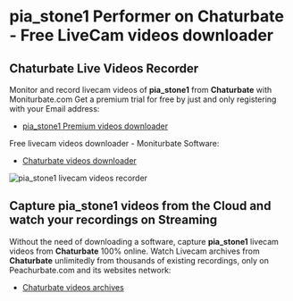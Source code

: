 # pia_stone1 Performer on Chaturbate - Free LiveCam videos downloader

## Chaturbate Live Videos Recorder

Monitor and record livecam videos of **pia_stone1** from **Chaturbate** with Moniturbate.com
Get a premium trial for free by just and only registering with your Email address:
* [pia_stone1 Premium videos downloader](https://moniturbate.com/request-demo-licence-key.html)

Free livecam videos downloader - Moniturbate Software:
* [Chaturbate videos downloader](https://moniturbate.com/moniturbate-download-software.html)

![pia_stone1 livecam videos recorder](https://peachurnet.com/templates/moniturbate-software.png)


## Capture pia_stone1 videos from the Cloud and watch your recordings on Streaming

Without the need of downloading a software, capture **pia_stone1** livecam videos from **Chaturbate** 100% online.
Watch Livecam archives from **Chaturbate** unlimitedly from thousands of existing recordings, only on Peachurbate.com and its websites network:
* [Chaturbate videos archives](https://peachurnet.com/)